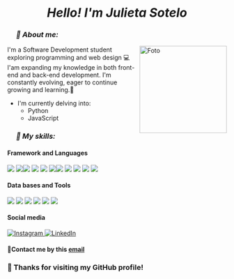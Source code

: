 <h1 align="center"><i>Hello! I'm Julieta Sotelo</i></h1>

<h3 style=margin-left:20px;"><i>🪻 About me:</i></h3>

<img width="200" align=right alt="Foto" src="https://github.com/user-attachments/assets/261ed99e-ad01-48cb-b2b0-fe8c773c3229" />

I'm a Software Development student exploring programming and web design 💻 I'am expanding my knowledge in both front-end and back-end development. I'm constantly evolving, eager to continue growing and learning.🌱

- I'm currently delving into:
  - Python
  - JavaScript

<h3 style="margin-left:20px;"><i>🌷 My skills:</i></h3>
<h4>Framework and Languages</h4>
<span> 
   <img src="https://img.shields.io/badge/JavaScript-F7DF1E?style=for-the-badge&logo=javascript&logoColor=black"> <img src="https://img.shields.io/badge/Java-ED8B00?style=for-the-badge&logo=java&logoColor=white"><img src="https://img.shields.io/badge/python-3670A0?style=for-the-badge&logo=python&logoColor=ffdd54"> <img src="https://img.shields.io/badge/HTML5-E34F26?style=for-the-badge&logo=html5&logoColor=white">
    <img src="https://img.shields.io/badge/CSS3-1572B6?style=for-the-badge&logo=css3&logoColor=white"> <img src= "https://img.shields.io/badge/typescript-%23007ACC.svg?style=for-the-badge&logo=typescript&logoColor=white"><img src="https://img.shields.io/badge/Flask-000000?style=for-the-badge&logo=flask&logoColor=white">
<img src="https://img.shields.io/badge/Astro-FF5D01?style=for-the-badge&logo=astro&logoColor=white">
<img src="https://img.shields.io/badge/Express-000000?style=for-the-badge&logo=express&logoColor=white">
<img src="https://img.shields.io/badge/Node.js-339933?style=for-the-badge&logo=node.js&logoColor=white">
<img src="https://img.shields.io/badge/C++-00599C?style=for-the-badge&logo=c%2B%2B&logoColor=white">
</span>
<h4>Data bases and Tools</h4>
<span>
  <img src="https://img.shields.io/badge/MySQL-4479A1?style=for-the-badge&logo=mysql&logoColor=white">
<img src="https://img.shields.io/badge/SQLite-003B57?style=for-the-badge&logo=sqlite&logoColor=white">
<img src="https://img.shields.io/badge/Notion-000000?style=for-the-badge&logo=notion&logoColor=white">
<img src="https://img.shields.io/badge/Figma-F24E1E?style=for-the-badge&logo=figma&logoColor=white">
<img src="https://img.shields.io/badge/Obsidian-483699?style=for-the-badge&logo=obsidian&logoColor=white">
<img src="https://img.shields.io/badge/GitHub-181717?style=for-the-badge&logo=github&logoColor=white">
</span>
<h4>Social media</h4>
<span> 
<a href="https://www.instagram.com/julii_soteloo/" target="_blank">
  <img src="https://img.shields.io/badge/Instagram-E4405F?style=for-the-badge&logo=instagram&logoColor=white" alt="Instagram"/>
</a>
<a href="https://www.linkedin.com/in/julieta-sotelo-54181a347/" target="_blank">
  <img src="https://img.shields.io/badge/LinkedIn-0077B5?style=for-the-badge&logo=linkedin&logoColor=white" alt="LinkedIn"/>
</a>

 <h4>📧Contact me by this <a href="mailto:jsoteloanzorena@gmail.com">email</a></h4>

</span>


<h3>🌻 Thanks for visiting my GitHub profile!</h3>




